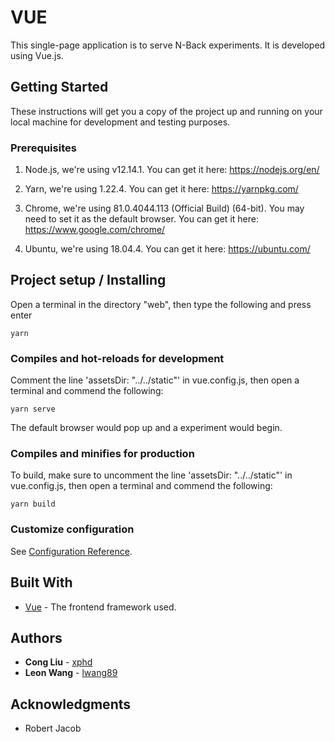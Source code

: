 # VUE

This single-page application is to serve N-Back experiments. It is developed using Vue.js.

## Getting Started

These instructions will get you a copy of the project up and running on your local machine for development and testing purposes.

### Prerequisites

1. Node.js, we're using v12.14.1.
   You can get it here: https://nodejs.org/en/

2. Yarn, we're using 1.22.4.
   You can get it here: https://yarnpkg.com/

3. Chrome, we're using 81.0.4044.113 (Official Build) (64-bit). You may need to set it as the default browser.
   You can get it here: https://www.google.com/chrome/

4. Ubuntu, we're using 18.04.4.
   You can get it here: https://ubuntu.com/

## Project setup / Installing

Open a terminal in the directory "web", then type the following and press enter

```
yarn
```

### Compiles and hot-reloads for development

Comment the line 'assetsDir: "../../static"' in vue.config.js, then open a terminal and commend the following:

```
yarn serve
```

The default browser would pop up and a experiment would begin.

### Compiles and minifies for production

To build, make sure to uncomment the line 'assetsDir: "../../static"' in vue.config.js, then open a terminal and commend the following:

```
yarn build
```

### Customize configuration

See [Configuration Reference](https://cli.vuejs.org/config/).


## Built With

- [Vue](https://vuejs.org/) - The frontend framework used.

## Authors

- **Cong Liu** - [xphd](https://github.com/xphd)
- **Leon Wang** - [lwang89](https://github.com/lwang89)

## Acknowledgments

- Robert Jacob
